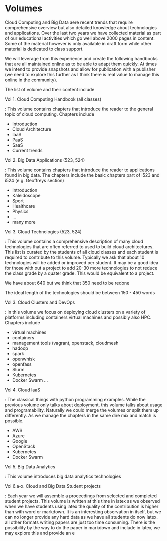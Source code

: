 # Volumes

Cloud Computing and Big Data aere recent trends that require
comprehensive overview but also detailed knowledge about technologies
and applications. Over the last two years we have collected material
as part of our educational activities which go well above 2000 pages
in content. Some of the material however is only available in draft
form while other material is dedicated to class support.

We will leverage from this experience and create the following
handbooks that are all maintained online as to be able to adapt them
quickly. At times we intend to provide snapshots and allow for
publication with a publisher (we need to explore this further as I
think there is real value to manage this online in the community).

The list of volume and their content include

Vol 1. Cloud Computing Handbook (all classes)

:  This volume contains chapters that introduce the reader to the
   general topic of cloud computing. Chapters include

   * Introduction
   * Cloud Architecture
   * IaaS
   * PaaS
   * SaaS
   * Current trends

Vol 2. Big Data Applications (523, 524)

:  This volume contains chapters that introduce the reader to
   applications found in big data. The chapters include the basic
   chapters part of i523 and i524 (e.g. Geoffreys section)

   * Introduction
   * Kaleidoscope
   * Sport
   * Healthcare
   * Physics
   * ...
   * many more

Vol 3. Cloud Technologies (523, 524)

:  This volume contains a comprehensive description of many cloud
   technologies that are often referred to used to build cloud
   architectures. This list is curated by the students of all cloud
   classes and each student is required to contribute to this volume.
   Typically we ask that about 10 technologies will be added or
   improved per student. It may be a good idea for those with out a
   project to add 20-30 more technologies to not reduce the class grade
   by a quater grade. This would be equivalent to a project.

   We have about 640 but we think that 350 need to be redone

   The ideal length of the technologies should be between 150 - 450 words

Vol 3. Cloud Clusters and DevOps

: In this volume we focus on deploying cloud clusters on a variety of
  platforms including containers virtual machines and possibly also
  HPC. Chapters include

  * virtual machines
  * containers
  * management tools (vagrant, openstack, cloudmesh
  * hadoop
  * spark
  * openwhisk
  * openfass
  * Slurm
  * Kubernetes
  * Docker Swarm
  ...

Vol 4. Cloud IaaS

: The classical things with python programming examples. While the
  previous volume only talks about deployment, this volume talks about
  usage and programability. Naturally we could merge the volumes or
  split them up differently. As we manage the chapters in the same
  dire mix and match is possible.

  * AWS
  * Azure
  * Google
  * OpenStack
  * Kubernetes
  * Docker Swarm
  
Vol 5. Big Data Analytics

: This volume introduces big data analytics technologies


Vol 6.a-x. Cloud and Big Data Student projects

: Each year we will assemble a proceedings from selected and completed
  student projects. This volume is written at this time in latex as we
  observed when we have students using latex the quality of the
  contribution is higher than with word or markdown. It is an
  interesting observation in itself, but we can no longer provide any
  hard data as we have all students do now latex. all other formats
  writing papers are just too time consuming. There is the possibility
  by the way to do the paper in markdown and include in latex, we may
  explore this and provide an e






